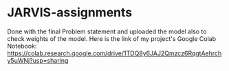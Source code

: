 # JARVIS-assignments
Done with the final Problem statement and uploaded the model also to check weights of the model.
Here is the link of my project's Google Colab Notebook:
https://colab.research.google.com/drive/1TDQ8y6JAJ2Qmzcz6RqgtAehrchy5uWNj?usp=sharing
